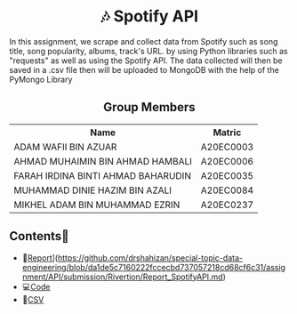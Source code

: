 <h1 align='center'>🎶 Spotify API</h1>
<P>In this assignment, we scrape and collect data from Spotify such as song title, song popularity, albums, track's URL. by using Python libraries such as "requests" as well as using the Spotify API. The data collected will then be saved in a .csv file then will be uploaded to MongoDB with the help of the PyMongo Library</p>	
<h2 align='center'>Group Members </h2>
<table align='center'>
  <tr>
    <th>Name</th>
    <th>Matric</th>
  </tr>
  <tr>
    <td>ADAM WAFII BIN AZUAR</td>
    <td>A20EC0003</td>
  </tr>
  <tr>
    <td>AHMAD MUHAIMIN BIN AHMAD HAMBALI</td>
    <td>A20EC0006</td>
  </tr>
    <tr>
    <td>FARAH IRDINA BINTI AHMAD BAHARUDIN</td>
    <td>A20EC0035</td>
  </tr>
    <tr>
    <td>MUHAMMAD DINIE HAZIM BIN AZALI</td>
    <td>A20EC0084</td>
  </tr>
  <tr>
    <td>MIKHEL ADAM BIN MUHAMMAD EZRIN</td>
    <td>A20EC0237</td>
  </tr>
</table>


## Contents📝
- 📑[Report]([)](https://github.com/drshahizan/special-topic-data-engineering/blob/da1de5c7160222fccecbd737057218cd68cf6c31/assignment/API/submission/Rivertion/Report_SpotifyAPI.md)
- 💻[Code](https://github.com/drshahizan/special-topic-data-engineering/blob/da1de5c7160222fccecbd737057218cd68cf6c31/assignment/API/submission/Rivertion/Spotify_API.ipynb)
- 📂[CSV](https://github.com/drshahizan/special-topic-data-engineering/blob/b7c551647bd276c4f0b2b0c24a0cf67dac9f01d8/assignment/API/submission/Rivertion/Taylor_Swift.csv)

